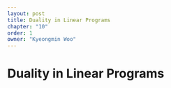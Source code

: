 ```yaml
---
layout: post
title: Duality in Linear Programs
chapter: "10"
order: 1
owner: "Kyeongmin Woo"
---
```


# Duality in Linear Programs